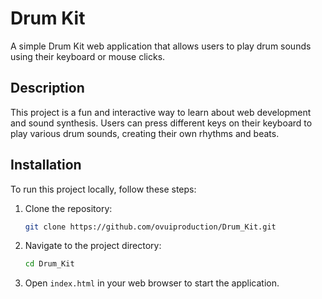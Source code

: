 # Drum Kit

A simple Drum Kit web application that allows users to play drum sounds using their keyboard or mouse clicks.

## Description

This project is a fun and interactive way to learn about web development and sound synthesis. Users can press different keys on their keyboard to play various drum sounds, creating their own rhythms and beats.

## Installation

To run this project locally, follow these steps:

1. Clone the repository:
    ```bash
    git clone https://github.com/ovuiproduction/Drum_Kit.git
    ```

2. Navigate to the project directory:
    ```bash
    cd Drum_Kit
    ```

3. Open `index.html` in your web browser to start the application.
